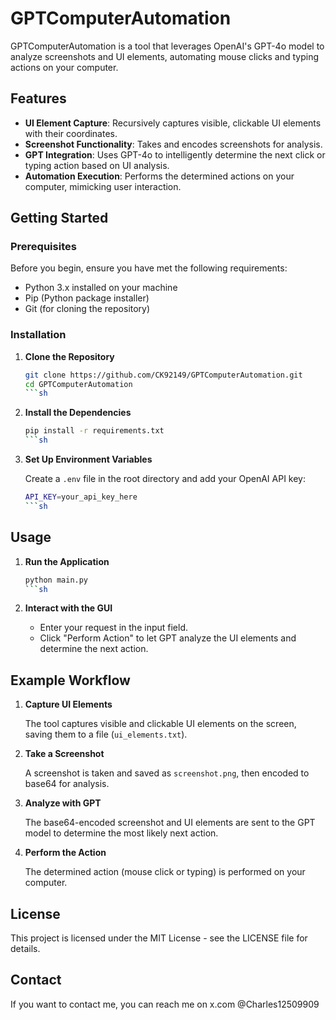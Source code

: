 
GPTComputerAutomation
=====================

GPTComputerAutomation is a tool that leverages OpenAI's GPT-4o model to analyze screenshots and UI elements, automating mouse clicks and typing actions on your computer.

Features
--------

- **UI Element Capture**: Recursively captures visible, clickable UI elements with their coordinates.
- **Screenshot Functionality**: Takes and encodes screenshots for analysis.
- **GPT Integration**: Uses GPT-4o to intelligently determine the next click or typing action based on UI analysis.
- **Automation Execution**: Performs the determined actions on your computer, mimicking user interaction.

Getting Started
---------------

### Prerequisites

Before you begin, ensure you have met the following requirements:

- Python 3.x installed on your machine
- Pip (Python package installer)
- Git (for cloning the repository)

### Installation

1. **Clone the Repository**

   ```sh
   git clone https://github.com/CK92149/GPTComputerAutomation.git
   cd GPTComputerAutomation
   ```sh

2. **Install the Dependencies**

   ```sh
   pip install -r requirements.txt
   ```sh

3. **Set Up Environment Variables**

   Create a `.env` file in the root directory and add your OpenAI API key:

   ```sh
   API_KEY=your_api_key_here
   ```sh

Usage
-----

1. **Run the Application**

   ```sh
   python main.py
   ```sh

2. **Interact with the GUI**

   - Enter your request in the input field.
   - Click "Perform Action" to let GPT analyze the UI elements and determine the next action.


Example Workflow
----------------

1. **Capture UI Elements**

   The tool captures visible and clickable UI elements on the screen, saving them to a file (`ui_elements.txt`).

2. **Take a Screenshot**

   A screenshot is taken and saved as `screenshot.png`, then encoded to base64 for analysis.

3. **Analyze with GPT**

   The base64-encoded screenshot and UI elements are sent to the GPT model to determine the most likely next action.

4. **Perform the Action**

   The determined action (mouse click or typing) is performed on your computer.


License
-------

This project is licensed under the MIT License - see the LICENSE file for details.


Contact
-------

If you want to contact me, you can reach me on x.com @Charles12509909
